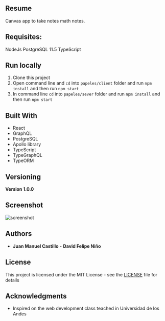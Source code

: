 ## Resume
Canvas app to take notes math notes. 

## Requisites:
NodeJs
PostgreSQL 11.5 
TypeScript

## Run locally
1. Clone this project
2. Open command line and ```cd``` into ```papeles/client``` folder and run ```npm install``` and then run ```npm start```
3. In command line ```cd``` into ```papeles/sever``` folder and run ```npm install``` and then run ```npm start```

## Built With

* React
* GraphQL
* PostgreSQL
* Apollo library
* TypeScript
* TypeGraphQL
* TypeORM

## Versioning

**Version 1.0.0**

## Screenshot
![screenshot]()

## Authors

* **Juan Manuel Castillo** - **David Felipe Niño** 

## License

This project is licensed under the MIT License - see the [LICENSE](LICENSE) file for details

## Acknowledgments

* Inspired on the web development class teached in Universidad de los Andes

